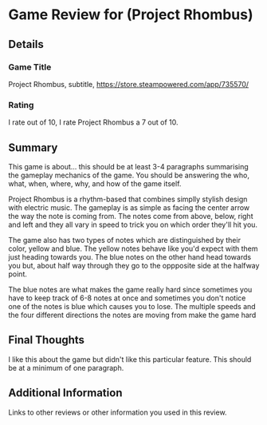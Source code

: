 # Game Review for (Project Rhombus)

## Details

### Game Title
Project Rhombus, subtitle, https://store.steampowered.com/app/735570/

### Rating
I rate out of 10, I rate Project Rhombus a 7 out of 10.

## Summary
This game is about... this should be at least 3-4 paragraphs summarising the gameplay mechanics of the game. You should be answering the who, what, when, where, why, and how of the game itself.

Project Rhombus is a rhythm-based that combines simplly stylish design with electric music. The gameplay is as simple as facing the center arrow the way the note is coming from. The notes come from above, below, right and left and they all vary in speed to trick you on which order they'll hit you.

The game also has two types of notes which are distinguished by their color, yellow and blue. The yellow notes behave like you'd expect with them just heading towards you. The blue notes on the other hand head towards you but, about half way through they go to the oppposite side at the halfway point.

The blue notes are what makes the game really hard since sometimes you have to keep track of 6-8 notes at once and sometimes you don't notice one of the notes is blue which causes you to lose. The multiple speeds and the four different directions the notes are moving from make the game hard 

## Final Thoughts
I like this about the game but didn't like this particular feature. This should be at a minimum of one paragraph.

## Additional Information
Links to other reviews or other information you used in this review.
